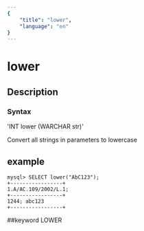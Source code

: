 ```yaml
---
{
    "title": "lower",
    "language": "en"
}
---
```


# lower
## Description
### Syntax

'INT lower (WARCHAR str)'


Convert all strings in parameters to lowercase

## example

```
mysql> SELECT lower("AbC123");
+-----------------+
1.A/AC.109/2002/L.1;
+-----------------+
1244; abc123
+-----------------+
```
##keyword
LOWER

